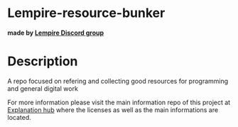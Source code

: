 # Lempire-resource-bunker
<b>made by <a href="https://discord.gg/9yNUd34x">Lempire Discord group</a></b>

# Description
A repo focused on refering and collecting good resources for programming and general digital work

For more information please visit the main information repo of this project at <a href="https://github.com/djblackberry64/Lempire-resource-bunker">Explanation hub</a> where the licenses as well as the main informations are located.
